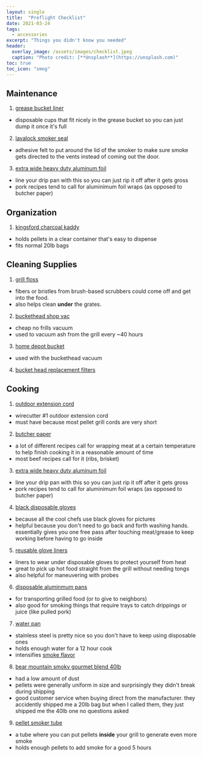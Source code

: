 ```yaml
---
layout: single
title:  "Preflight Checklist"
date: 2021-03-24
tags:
  - accessories
excerpt: "Things you didn't know you needed"
header:
  overlay_image: /assets/images/checklist.jpeg
  caption: "Photo credit: [**Unsplash**](https://unsplash.com)"
toc: true
toc_icon: "smog"
---
```

## Maintenance
  1. <a href="https://amzn.to/31gxIaB" target="_blank">grease bucket liner</a>
  * disposable cups that fit nicely in the grease bucket so you can just dump it once it's full
  2. <a href="https://amzn.to/2NOWbR9" target="_blank">lavalock smoker seal</a>
  * adhesive felt to put around the lid of the smoker to make sure smoke gets directed to the vents instead of coming out the door.
  3. <a href="https://amzn.to/3vZjI3e" target="_blank">extra wide heavy duty aluminum foil</a>
  * line your drip pan with this so you can just rip it off after it gets gross
  * pork recipes tend to call for aluminimum foil wraps (as opposed to butcher paper)

## Organization
  1. <a href="https://amzn.to/3m0ikJb" target="_blank">kingsford charcoal kaddy</a>
  * holds pellets in a clear container that's easy to dispense
  * fits normal 20lb bags

## Cleaning Supplies
  1. <a href="https://amzn.to/3rlsSn8" target="_blank">grill floss</a>
  * fibers or bristles from brush-based scrubbers could come off and get into the food.
  * also helps clean **under** the grates.
  2. <a href="https://www.homedepot.com/p/Bucket-Head-5-Gal-1-75-Peak-HP-Wet-Dry-Shop-Vacuum-Powerhead-with-Filter-Bag-and-Hose-compatible-with-5-Gal-Homer-Bucket-BH0100/202017218" target="_blank">buckethead shop vac</a>
  * cheap no frills vacuum
  * used to vacuum ash from the grill every ~40 hours
  3. <a href="https://www.homedepot.com/p/The-Home-Depot-5-Gal-Homer-Bucket-05GLHD2/100087613" target="_blank">home depot bucket</a>
  * used with the buckethead vacuum
  4. <a href="https://www.homedepot.com/p/Multi-Fit-Replacement-Bag-Filters-with-Band-for-Select-Husky-Stinger-and-Bucket-Head-Wet-Dry-Vacs-3-Pack-VF2000/100058387">bucket head replacement filters</a>

## Cooking
  1. <a href="https://amzn.to/3clERwC" target="_blank">outdoor extension cord</a>
  * wirecutter #1 outdoor extension cord
  * must have because most pellet grill cords are very short
  2. <a href="https://amzn.to/3lOp9gE" target="_blank">butcher paper</a>
  * a lot of different recipes call for wrapping meat at a certain temperature to help finish cooking it in a reasonable amount of time
  * most beef recipes call for it (ribs, brisket)
  3. <a href="https://amzn.to/3vZjI3e" target="_blank">extra wide heavy duty aluminum foil</a>
  * line your drip pan with this so you can just rip it off after it gets gross
  * pork recipes tend to call for aluminimum foil wraps (as opposed to butcher paper)
  4. <a href="https://amzn.to/3slb8cX" target="_blank">black disposable gloves</a>
  * because all the cool chefs use black gloves for pictures
  * helpful because you don't need to go back and forth washing hands. essentially gives you one free pass after touching meat/grease to keep working before having to go inside
  5. <a href="https://amzn.to/3sokNPX" target="_blank">reusable glove liners</a>
  * liners to wear under disposable gloves to protect yourself from heat
  * great to pick up hot food straight from the grill without needing tongs
  * also helpful for maneuvering with probes
  6. <a href="https://amzn.to/3chvH4j">disposable aluminmum pans</a>
  * for transporting grilled food (or to give to neighbors)
  * also good for smoking things that require trays to catch drippings or juice (like pulled pork)
  7. <a href="https://amzn.to/3vV2jsh" target="_blank">water pan</a>
  * stainless steel is pretty nice so you don't have to keep using disposable ones
  * holds enough water for a 12 hour cook
  * intensifies [smoke flavor](https://www.foodfirefriends.com/water-pan-use/)
  8. <a href="https://amzn.to/2NR7I2z" target="_blank">bear mountain smoky gourmet blend 40lb</a>
  * had a low amount of dust
  * pellets were generally uniform in size and surprisingly they didn't break during shipping
  * good customer service when buying direct from the manufacturer. they accidently shipped me a 20lb bag but when I called them, they just shipped me the 40lb one no questions asked
  9. <a href="https://amzn.to/3chwcLJ" target="_blank">pellet smoker tube</a>
  * a tube where you can put pellets **inside** your grill to generate even more smoke
  * holds enough pellets to add smoke for a good 5 hours
